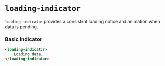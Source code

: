 # `loading-indicator`

`loading-indicator` provides a consistent loading notice and animation when data is pending.

### Basic indicator

```html
<loading-indicator>
	Loading data…
</loading-indicator>
```
